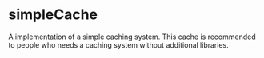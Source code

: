 simpleCache
===========

A implementation of a simple caching system. This cache is recommended to people who needs a caching system without additional libraries.
